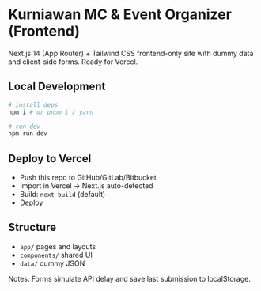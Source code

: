 # Kurniawan MC & Event Organizer (Frontend)

Next.js 14 (App Router) + Tailwind CSS frontend-only site with dummy data and client-side forms. Ready for Vercel.

## Local Development

```bash
# install deps
npm i # or pnpm i / yarn

# run dev
npm run dev
```

## Deploy to Vercel
- Push this repo to GitHub/GitLab/Bitbucket
- Import in Vercel → Next.js auto-detected
- Build: `next build` (default)
- Deploy

## Structure
- `app/` pages and layouts
- `components/` shared UI
- `data/` dummy JSON

Notes: Forms simulate API delay and save last submission to localStorage.
